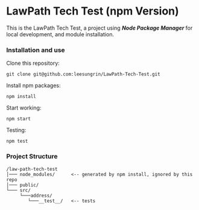 # LawPath Tech Test (npm Version)

This is the LawPath Tech Test, a project using **_Node Package Manager_** for local development, and module installation.

### Installation and use

Clone this repository:

```
git clone git@github.com:leesungrin/LawPath-Tech-Test.git
```

Install npm packages:

```
npm install
```

Start working:

```
npm start
```

Testing:

```
npm test
```

### Project Structure

    /law-path-tech-test
    │─── node_modules/      <-- generated by npm install, ignored by this repo
    │─── public/
    └─── src/
         └───address/
            └───__test__/   <-- tests
